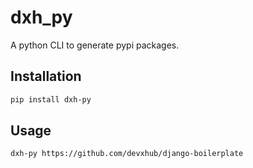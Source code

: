 # dxh_py

A python CLI to generate pypi packages.

## Installation

```sh
pip install dxh-py
```

## Usage

```sh
dxh-py https://github.com/devxhub/django-boilerplate
```